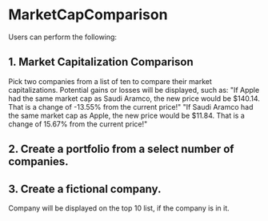 # MarketCapComparison
Users can perform the following:
## 1. Market Capitalization Comparison
  Pick two companies from a list of ten to compare their market capitalizations. Potential gains or losses will be displayed, such as: 
  "If Apple had the same market cap as Saudi Aramco, the new price would be $140.14. That is a change of -13.55% from the current price!"
  "If Saudi Aramco had the same market cap as Apple, the new price would be $11.84. That is a change of 15.67% from the current price!"
## 2. Create a portfolio from a select number of companies.
## 3. Create a fictional company.
  Company will be displayed on the top 10 list, if the company is in it.
